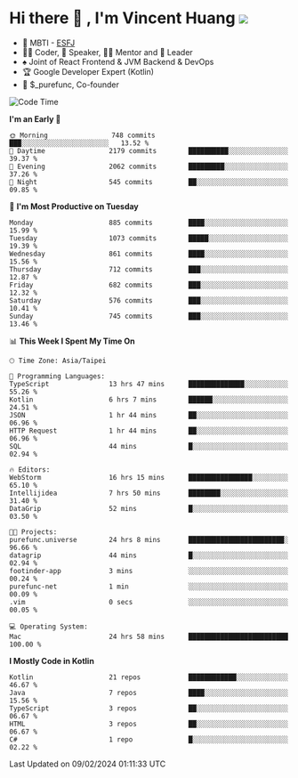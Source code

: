 # Hi there 👋 , I'm Vincent Huang ![](https://komarev.com/ghpvc/?username=Jian-Min-Huang)
- 👀 MBTI - [ESFJ](https://www.16personalities.com/esfj-personality)
- 👨‍💻 Coder, 🎤 Speaker, 👨‍🏫 Mentor and 🚀 Leader
- ♠️ Joint of React Frontend & JVM Backend & DevOps
- 🏆 Google Developer Expert (Kotlin)
- 💼 $_purefunc, Co-founder

<!--START_SECTION:waka-->
![Code Time](http://img.shields.io/badge/Code%20Time-3%2C371%20hrs%2028%20mins-blue)

**I'm an Early 🐤** 

```text
🌞 Morning                748 commits         ███░░░░░░░░░░░░░░░░░░░░░░   13.52 % 
🌆 Daytime                2179 commits        ██████████░░░░░░░░░░░░░░░   39.37 % 
🌃 Evening                2062 commits        █████████░░░░░░░░░░░░░░░░   37.26 % 
🌙 Night                  545 commits         ██░░░░░░░░░░░░░░░░░░░░░░░   09.85 % 
```
📅 **I'm Most Productive on Tuesday** 

```text
Monday                   885 commits         ████░░░░░░░░░░░░░░░░░░░░░   15.99 % 
Tuesday                  1073 commits        █████░░░░░░░░░░░░░░░░░░░░   19.39 % 
Wednesday                861 commits         ████░░░░░░░░░░░░░░░░░░░░░   15.56 % 
Thursday                 712 commits         ███░░░░░░░░░░░░░░░░░░░░░░   12.87 % 
Friday                   682 commits         ███░░░░░░░░░░░░░░░░░░░░░░   12.32 % 
Saturday                 576 commits         ███░░░░░░░░░░░░░░░░░░░░░░   10.41 % 
Sunday                   745 commits         ███░░░░░░░░░░░░░░░░░░░░░░   13.46 % 
```


📊 **This Week I Spent My Time On** 

```text
🕑︎ Time Zone: Asia/Taipei

💬 Programming Languages: 
TypeScript               13 hrs 47 mins      ██████████████░░░░░░░░░░░   55.26 % 
Kotlin                   6 hrs 7 mins        ██████░░░░░░░░░░░░░░░░░░░   24.51 % 
JSON                     1 hr 44 mins        ██░░░░░░░░░░░░░░░░░░░░░░░   06.96 % 
HTTP Request             1 hr 44 mins        ██░░░░░░░░░░░░░░░░░░░░░░░   06.96 % 
SQL                      44 mins             █░░░░░░░░░░░░░░░░░░░░░░░░   02.94 % 

🔥 Editors: 
WebStorm                 16 hrs 15 mins      ████████████████░░░░░░░░░   65.10 % 
Intellijidea             7 hrs 50 mins       ████████░░░░░░░░░░░░░░░░░   31.40 % 
DataGrip                 52 mins             █░░░░░░░░░░░░░░░░░░░░░░░░   03.50 % 

🐱‍💻 Projects: 
purefunc.universe        24 hrs 8 mins       ████████████████████████░   96.66 % 
datagrip                 44 mins             █░░░░░░░░░░░░░░░░░░░░░░░░   02.94 % 
footinder-app            3 mins              ░░░░░░░░░░░░░░░░░░░░░░░░░   00.24 % 
purefunc-net             1 min               ░░░░░░░░░░░░░░░░░░░░░░░░░   00.09 % 
.vim                     0 secs              ░░░░░░░░░░░░░░░░░░░░░░░░░   00.05 % 

💻 Operating System: 
Mac                      24 hrs 58 mins      █████████████████████████   100.00 % 
```

**I Mostly Code in Kotlin** 

```text
Kotlin                   21 repos            ████████████░░░░░░░░░░░░░   46.67 % 
Java                     7 repos             ████░░░░░░░░░░░░░░░░░░░░░   15.56 % 
TypeScript               3 repos             ██░░░░░░░░░░░░░░░░░░░░░░░   06.67 % 
HTML                     3 repos             ██░░░░░░░░░░░░░░░░░░░░░░░   06.67 % 
C#                       1 repo              █░░░░░░░░░░░░░░░░░░░░░░░░   02.22 % 
```




 Last Updated on 09/02/2024 01:11:33 UTC
<!--END_SECTION:waka-->
